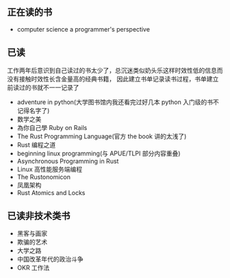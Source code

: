 ## 正在读的书

- computer science a programmer's perspective

## 已读

工作两年后意识到自己读过的书太少了，总沉迷类似奶头乐这样时效性低的信息而没有接触时效性长含金量高的经典书籍，
因此建立书单记录读书过程，书单建立前读过的书就不一一记录了

- adventure in python(大学图书馆内我还看完过好几本 python 入门级的书不记得名字了)
- 数学之美
- 為你自己學 Ruby on Rails
- The Rust Programming Language(官方 the book 讲的太浅了)
- Rust 编程之道
- beginning linux programming(与 APUE/TLPI 部分内容重叠)
- Asynchronous Programming in Rust
- Linux 高性能服务端编程
- The Rustonomicon
- 凤凰架构
- Rust Atomics and Locks

## 已读非技术类书

- 黑客与画家
- 欺骗的艺术
- 大学之路
- 中国改革年代的政治斗争
- OKR 工作法